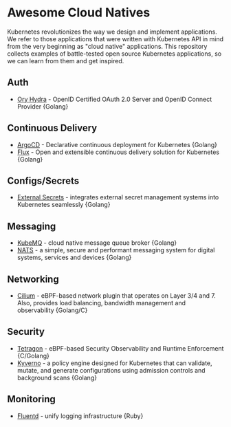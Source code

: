 # Awesome Cloud Natives

Kubernetes revolutionizes the way we design and implement applications.
We refer to those applications that were written with Kubernetes API in mind from the very beginning as "cloud native" applications.
This repository collects examples of battle-tested open source Kubernetes applications, so we can learn from them and get inspired.

## Auth

- [Ory Hydra](https://github.com/ory/hydra) - OpenID Certified OAuth 2.0 Server and OpenID Connect Provider {Golang}

## Continuous Delivery

- [ArgoCD](https://github.com/argoproj/argo-cd) - Declarative continuous deployment for Kubernetes {Golang}
- [Flux](https://github.com/fluxcd/flux2) - Open and extensible continuous delivery solution for Kubernetes {Golang}

## Configs/Secrets

- [External Secrets](https://github.com/external-secrets/external-secrets) - integrates external secret management systems into Kubernetes seamlessly {Golang}

## Messaging

- [KubeMQ](https://github.com/kubemq-io/kubemq-community) - cloud native message queue broker {Golang}
- [NATS](https://github.com/nats-io/nats-server) - a simple, secure and performant messaging system for digital systems, services and devices {Golang}

## Networking

- [Cilium](https://github.com/cilium/cilium) - eBPF-based network plugin that operates on Layer 3/4 and 7. Also, provides load balancing, bandwidth management and observability {Golang/C}

## Security

- [Tetragon](https://github.com/cilium/tetragon) -  eBPF-based Security Observability and Runtime Enforcement {C/Golang}
- [Kyverno](https://github.com/kyverno/kyverno) - a policy engine designed for Kubernetes that can validate, mutate, and generate configurations using admission controls and background scans {Golang}

## Monitoring

- [Fluentd](https://github.com/fluent/fluentd) - unify logging infrastructure {Ruby}